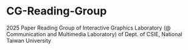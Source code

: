 # CG-Reading-Group
2025 Paper Reading Group of Interactive Graphics Laboratory (@ Communication and Multimedia Laboratory) of Dept. of CSIE, National Taiwan University
